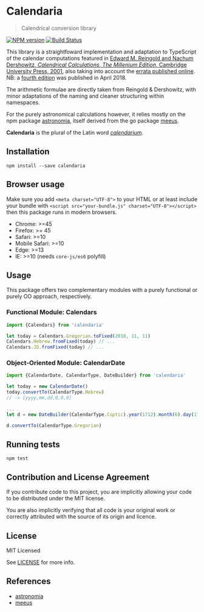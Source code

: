 # Calendaria

> Calendrical conversion library

[![NPM version](https://badge.fury.io/js/calendaria.svg)](https://www.npmjs.com/package/calendaria/)
[![Build Status](https://secure.travis-ci.org/fc7/calendaria.svg?branch=master)](https://travis-ci.org/fc7/calendaria)

This library is a straightfoward implementation and adaptation to TypeScript of the calendar computations featured in
[Edward M. Reingold and Nachum Dershowitz, _Calendrical Calculations, The Millenium Edition_, Cambridge University Press, 2001](http://calendarists.com/), also taking into account the [errata published online](http://www.cs.tau.ac.il/~nachum/calendar-book/second-edition/errata.pdf). NB: a [fourth edition](https://www.cambridge.org/fr/academic/subjects/computer-science/computing-general-interest/calendrical-calculations-ultimate-edition-4th-edition) was published in April 2018.

The arithmetic formulae are directly taken from Reingold & Dershowitz, with minor adaptations of the naming 
and cleaner structuring within namespaces.
 
For the purely astronomical calculations however, it relies mostly on the
npm package [astronomia][], itself derived from the go package [meeus][].

 **Calendaria** is the plural of the Latin word [_calendarium_](https://la.wikipedia.org/wiki/Calendarium).

## Installation

```
npm install --save calendaria
```

## Browser usage

Make sure you add `<meta charset="UTF-8">` to your HTML or at least include your
bundle with `<script src="your-bundle.js" charset="UTF-8"></script>` then
this package runs in modern browsers.

- Chrome: >=45
- Firefox: >= 45
- Safari: >=10
- Mobile Safari: >=10
- Edge: >=13
- IE: >=10 (needs `core-js/es6` polyfill)

## Usage

This package offers two complementary modules with a purely functional or purely OO approach, respectively.

### Functional Module: Calendars

```ts
import {Calendars} from 'calendaria'

let today = Calendars.Gregorian.toFixed(2018, 11, 11)
Calendars.Hebrew.fromFixed(today) // ...
Calendars.JD.fromFixed(today) // ...
```

### Object-Oriented Module: CalendarDate

```ts
import {CalendarDate, CalendarType, DateBuilder} from 'calendaria'

let today = new CalendarDate()
today.convertTo(CalendarType.Hebrew)
// -> [yyyy,mm,dd,0,0,0]

...
let d = new DateBuilder(CalendarType.Coptic).year(1712).month(6).day(17).zone(2).build()

d.convertTo(CalendarType.Gregorian)

```

## Running tests

    npm test

## Contribution and License Agreement

If you contribute code to this project, you are implicitly allowing your code to be distributed under the MIT license.

You are also implicitly verifying that all code is your original work or correctly attributed with the source of its origin and licence.

## License

MIT Licensed

See [LICENSE][] for more info.

## References

* [astronomia][]
* [meeus][]

[astronomia]: https://github.com/commenthol/astronomia.git
[meeus]: https://github.com/soniakeys/meeus.git
[LICENSE]: ./LICENSE
